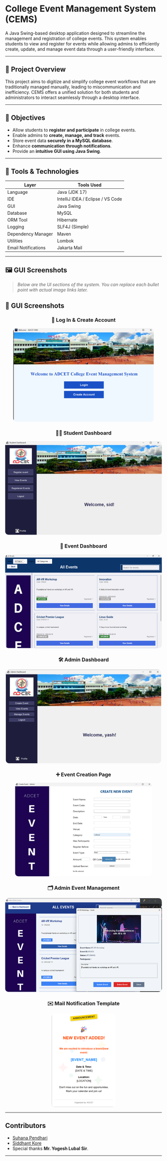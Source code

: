 # College Event Management System (CEMS)

A Java Swing-based desktop application designed to streamline the management and registration of college events. This system enables students to view and register for events while allowing admins to efficiently create, update, and manage event data through a user-friendly interface.

---

## 📌 Project Overview

This project aims to digitize and simplify college event workflows that are traditionally managed manually, leading to miscommunication and inefficiency. CEMS offers a unified solution for both students and administrators to interact seamlessly through a desktop interface.

---

## 🎯 Objectives

- Allow students to **register and participate** in college events.
- Enable admins to **create, manage, and track** events.
- Store event data **securely in a MySQL database**.
- Enhance **communication through notifications**.
- Provide an **intuitive GUI using Java Swing**.

---

## 🧰 Tools & Technologies

| Layer               | Tools Used                        |
|---------------------|-----------------------------------|
| Language            | Java (JDK 17)                     |
| IDE                 | IntelliJ IDEA / Eclipse / VS Code |
| GUI                 | Java Swing                        |
| Database            | MySQL                             |
| ORM Tool            | Hibernate                         |
| Logging             | SLF4J (Simple)                    |
| Dependency Manager  | Maven                             |
| Utilities           | Lombok                            |
| Email Notifications | Jakarta Mail                      |

---

## 🖼️ GUI Screenshots

> _Below are the UI sections of the system. You can replace each bullet point with actual image links later._

## 📸 GUI Screenshots
<div align="center">

### 🔐 Log In & Create Account
<img src="screenshots/Screenshot%202025-05-28%20003415.png" alt="Log in page" height="300" style="border-radius: 10px;"/>

### 🧑‍🎓 Student Dashboard
<img src="screenshots/Screenshot%202025-05-28%20003453.png" alt="Student Dashboard" height="300" style="border-radius: 10px;"/>

### 📆 Event Dashboard
<img src="screenshots/Screenshot%202025-05-28%20003542.png" alt="Event Dashboard" height="300" style="border-radius: 10px;"/>

### 🛠️ Admin Dashboard
<img src="screenshots/Screenshot%202025-05-28%20003658.png" alt="Admin Dashboard" height="300" style="border-radius: 10px;"/>

### ➕ Event Creation Page
<img src="screenshots/Screenshot%202025-05-28%20003716.png" alt="Event Creation" height="300" style="border-radius: 10px;"/>

### 🗂 Admin Event Management
<img src="screenshots/Screenshot%202025-05-28%20003831.png" alt="Admin Event Management" height="300" style="border-radius: 10px;"/>

### ✉️ Mail Notification Template
<img src="screenshots/Screenshot%202025-05-28%20010758.png" alt="Notification Template" height="300" style="border-radius: 10px;"/>

</div>

---

##  Contributors

- [Suhana Pendhari](https://github.com/Suhana-Pendhari)
- [Siddhant Kore](https://github.com/siddhantkore)
- Special thanks **Mr. Yogesh Lubal Sir**.

---
